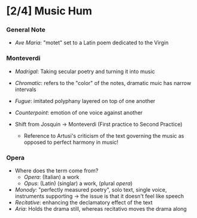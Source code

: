 # [2/4] Music Hum

### General Note

- *Ave Maria*: "motet" set to a Latin poem dedicated to the Virgin

### Monteverdi

- *Madrigal*: Taking secular poetry and turning it into music
- *Chromatic*: refers to the "color" of the notes, dramatic muic has narrow intervals
- *Fugue*: imitated polyphany layered on top of one another
- *Counterpoint*: emotion of one voice against another

- Shift from Josquin $\rightarrow$ Monteverdi (First practice to Second Practice)
  - Reference to Artusi's criticism of the text governing the music as opposed to perfect harmony in music!

### Opera

- Where does the term come from?
  - *Opera*: (Italian) a work
  - *Opus*: (Latin) (singlar) a work, (plural *opera*) 
- *Monody*: "perfectly measured poetry", solo text, single voice, instruments supporting $\rightarrow$ the issue is that it doesn't feel like speech
- *Recitative*: enhancing the declamatory effect of the text
- *Aria*: Holds the drama still, whereas recitativo moves the drama along